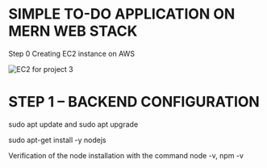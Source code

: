 # SIMPLE TO-DO APPLICATION ON MERN WEB STACK
Step 0 Creating EC2 instance on AWS

![EC2 for project 3](https://user-images.githubusercontent.com/117018714/200187967-daf84a04-225e-43a8-b5b8-db2c2a1be32d.PNG)

# STEP 1 – BACKEND CONFIGURATION

sudo apt update and sudo apt upgrade

sudo apt-get install -y nodejs

Verification of the node installation with the command node -v, npm -v

